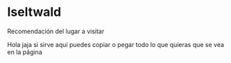 # Iseltwald
Recomendación del lugar a visitar

Hola jaja si sirve aquí puedes copiar o pegar todo lo que quieras que se 
vea en la página
